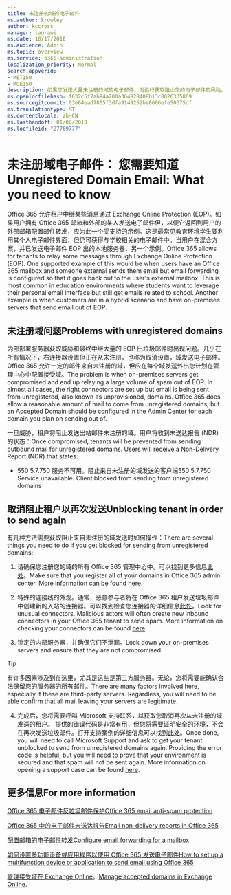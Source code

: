 ```yaml
---
title: 未注册的域的电子邮件
ms.author: krowley
author: kccross
manager: laurawi
ms.date: 10/17/2018
ms.audience: Admin
ms.topic: overview
ms.service: o365-administration
localization_priority: Normal
search.appverid:
- MET150
- MOE150
description: 如果您发送大量未注册的域的电子邮件，则运行获取阻止您的电子邮件的风险。阅读此文，了解详细信息。
ms.openlocfilehash: f632c5f7ab94a200a364828408b13c0026335869
ms.sourcegitcommit: 03e64ead7805f3dfa9149252be8606efe50375df
ms.translationtype: MT
ms.contentlocale: zh-CN
ms.lasthandoff: 01/08/2019
ms.locfileid: "27769777"
---
```

# <a name="unregistered-domain-email-what-you-need-to-know"></a><span data-ttu-id="cb9b7-104">未注册域电子邮件： 您需要知道</span><span class="sxs-lookup"><span data-stu-id="cb9b7-104">Unregistered Domain Email: What you need to know</span></span>

<span data-ttu-id="cb9b7-p102">Office 365 允许租户中继某些消息通过 Exchange Online Protection (EOP)。如果用户拥有 Office 365 邮箱和外部的某人发送电子邮件但，以便它返回到用户的外部邮箱配置邮件转发，应为此一个受支持的示例。这是最常见教育环境学生要利用其个人电子邮件界面，但仍可获得与学校相关的电子邮件中。当用户在混合方案，并已发送电子邮件 EOP 出的本地服务器，另一个示例。</span><span class="sxs-lookup"><span data-stu-id="cb9b7-p102">Office 365 allows for tenants to relay some messages through Exchange Online Protection (EOP). One supported example of this would be when users have an Office 365 mailbox and someone external sends them email but email forwarding is configured so that it goes back out to the user's external mailbox. This is most common in education environments where students want to leverage their personal email interface but still get emails related to school. Another example is when customers are in a hybrid scenario and have on-premises servers that send email out of EOP.</span></span>

## <a name="problems-with-unregistered-domains"></a><span data-ttu-id="cb9b7-109">未注册域问题</span><span class="sxs-lookup"><span data-stu-id="cb9b7-109">Problems with unregistered domains</span></span>

<span data-ttu-id="cb9b7-p103">内部部署服务器获取威胁和最终中继大量的 EOP 出垃圾邮件时出现问题。几乎在所有情况下，右连接器设置但正在从未注册，也称为取消设置，域发送电子邮件。Office 365 允许一定的邮件来自未注册的域，但应在每个域发送外出您计划在管理中心中配置接受域。</span><span class="sxs-lookup"><span data-stu-id="cb9b7-p103">The problem is when on-premises servers get compromised and end up relaying a large volume of spam out of EOP. In almost all cases, the right connectors are set up but email is being sent from unregistered, also known as unprovisioned, domains. Office 365 does allow a reasonable amount of mail to come from unregistered domains, but an Accepted Domain should be configured in the Admin Center for each domain you plan on sending out of.</span></span>

<span data-ttu-id="cb9b7-p104">一旦威胁，租户将阻止发送出站邮件未注册的域。用户将收到未送达报告 (NDR) 的状态：</span><span class="sxs-lookup"><span data-stu-id="cb9b7-p104">Once compromised, tenants will be prevented from sending outbound mail for unregistered domains. Users will receive a Non-Delivery Report (NDR) that states:</span></span>

- <span data-ttu-id="cb9b7-p105">550 5.7.750 服务不可用。阻止来自未注册的域发送的客户端</span><span class="sxs-lookup"><span data-stu-id="cb9b7-p105">550 5.7.750 Service unavailable. Client blocked from sending from unregistered domains</span></span>

## <a name="unblocking-tenant-in-order-to-send-again"></a><span data-ttu-id="cb9b7-117">取消阻止租户以再次发送</span><span class="sxs-lookup"><span data-stu-id="cb9b7-117">Unblocking tenant in order to send again</span></span>

<span data-ttu-id="cb9b7-118">有几种方法需要获取阻止来自未注册的域发送时如何操作：</span><span class="sxs-lookup"><span data-stu-id="cb9b7-118">There are several things you need to do if you get blocked for sending from unregistered domains:</span></span>

1. <span data-ttu-id="cb9b7-p106">请确保您注册您的域的所有 Office 365 管理中心中。可以找到更多信息[此处](https://docs.microsoft.com/en-us/exchange/mail-flow-best-practices/manage-accepted-domains/manage-accepted-domains)。</span><span class="sxs-lookup"><span data-stu-id="cb9b7-p106">Make sure that you register all of your domains in Office 365 admin center. More information can be found [here](https://docs.microsoft.com/en-us/exchange/mail-flow-best-practices/manage-accepted-domains/manage-accepted-domains).</span></span>

2. <span data-ttu-id="cb9b7-p107">特殊的连接线的外观。通常，恶意参与者将在 Office 365 租户发送垃圾邮件中创建新的入站的连接器。可以找到检查您连接器的详细信息[此处](https://docs.microsoft.com/en-us/powershell/module/exchange/mail-flow/get-inboundconnector?view=exchange-ps)。</span><span class="sxs-lookup"><span data-stu-id="cb9b7-p107">Look for unusual connectors. Malicious actors will often create new inbound connectors in your Office 365 tenant to send spam. More information on checking your connectors can be found [here](https://docs.microsoft.com/en-us/powershell/module/exchange/mail-flow/get-inboundconnector?view=exchange-ps).</span></span> 

3. <span data-ttu-id="cb9b7-124">锁定的内部服务器，并确保它们不泄漏。</span><span class="sxs-lookup"><span data-stu-id="cb9b7-124">Lock down your on-premises servers and ensure that they are not compromised.</span></span>

> [!TIP]
> <span data-ttu-id="cb9b7-p108">有许多因素涉及到在这里，尤其是这些是第三方服务器。无论，您将需要能确认合法保留您的服务器的所有邮件。</span><span class="sxs-lookup"><span data-stu-id="cb9b7-p108">There are many factors involved here, especially if these are third-party servers. Regardless, you will need to be able confirm that  all mail leaving your servers are legitimate.</span></span>

4. <span data-ttu-id="cb9b7-p109">完成后，您将需要呼叫 Microsoft 支持联系，以获取您取消再次从未注册的域发送的租户。 提供的错误代码是非常有用，但您将需要证明安全的环境，不会在再次发送垃圾邮件。打开支持案例的详细信息可以找到[此处](https://support.office.com/en-us/article/Contact-support-for-business-products-Admin-Help-32a17ca7-6fa0-4870-8a8d-e25ba4ccfd4b#ID0EAADAAA=online)。</span><span class="sxs-lookup"><span data-stu-id="cb9b7-p109">Once done, you will need to call Microsoft Support and ask to get your tenant unblocked to send from unregistered domains again.  Providing the error code is helpful, but you will need to prove that your environment is secured and that spam will not be sent again. More information on opening a support case can be found [here](https://support.office.com/en-us/article/Contact-support-for-business-products-Admin-Help-32a17ca7-6fa0-4870-8a8d-e25ba4ccfd4b#ID0EAADAAA=online).</span></span>
  
## <a name="for-more-information"></a><span data-ttu-id="cb9b7-130">更多信息</span><span class="sxs-lookup"><span data-stu-id="cb9b7-130">For more information</span></span>

[<span data-ttu-id="cb9b7-131">Office 365 电子邮件反垃圾邮件保护</span><span class="sxs-lookup"><span data-stu-id="cb9b7-131">Office 365 email anti-spam protection</span></span>](anti-spam-protection.md)

[<span data-ttu-id="cb9b7-132">Office 365 中的电子邮件未送达报告</span><span class="sxs-lookup"><span data-stu-id="cb9b7-132">Email non-delivery reports in Office 365</span></span>](https://support.office.com/article/email-non-delivery-reports-in-office-365-51daa6b9-2e35-49c4-a0c9-df85bf8533c3)

[<span data-ttu-id="cb9b7-133">配置邮箱的电子邮件转发</span><span class="sxs-lookup"><span data-stu-id="cb9b7-133">Configure email forwarding for a mailbox</span></span>](https://docs.microsoft.com/en-us/exchange/recipients-in-exchange-online/manage-user-mailboxes/configure-email-forwarding)

[<span data-ttu-id="cb9b7-134">如何设置多功能设备或应用程序以使用 Office 365 发送电子邮件</span><span class="sxs-lookup"><span data-stu-id="cb9b7-134">How to set up a multifunction device or application to send email using Office 365</span></span>](https://support.office.com/en-us/article/How-to-set-up-a-multifunction-device-or-application-to-send-email-using-Office-365-69f58e99-c550-4274-ad18-c805d654b4c4)

<span data-ttu-id="cb9b7-135">[管理接受域在 Exchange Online](https://docs.microsoft.com/en-us/exchange/mail-flow-best-practices/manage-accepted-domains/manage-accepted-domains)。</span><span class="sxs-lookup"><span data-stu-id="cb9b7-135">[Manage accepted domains in Exchange Online](https://docs.microsoft.com/en-us/exchange/mail-flow-best-practices/manage-accepted-domains/manage-accepted-domains).</span></span>
